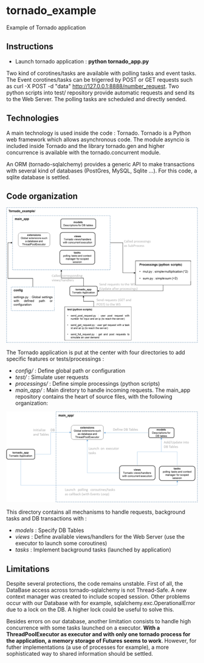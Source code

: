 # tornado_example

Example of Tornado application

## Instructions

* Launch tornado application : **python tornado_app.py**

Two kind of corotines/tasks are available with polling tasks and event tasks. The Event corotines/tasks can be trigerred by POST or GET requests such as curl -X POST -d "data" http://127.0.0.1:8888/number_request. Two python scripts into test/ repository provide automatic requests and send its to the Web Server. The polling tasks are scheduled and directly sended.


## Technologies

A main technology is used inside the code : Tornado. Tornado is a Python web framework which allows asynchronous code. The module asyncio is included inside Tornado and the library tornado.gen and higher concurrence is available with the tornado.concurrent module.

An ORM (tornado-sqlalchemy) provides a generic API to make transactions with several kind of databases (PostGres, MySQL, Sqlite ...). For this code, a sqlite database is settled.

## Code organization

![Tornado directory : ](./img/Rep_Tornado.png "Tornado directory/")


The Tornado application is put at the center with four directories to add specific features or tests/processings :
* *config/* : Define global path or configuration
* *test/* : Simulate user requests
* *processings/* : Define simple processings (python scripts)
* *main_app/* : Main diretory to handle incoming requests.
The main_app repository contains the heart of source files, with the following organization:


![MainApp directory : ](./img/Rep_mainApp.png "MainApp directory/")

This directory contains all mechanisms to handle requests, background tasks and DB transactions with :
* *models* : Specify DB Tables
* *views* : Define available views/handlers for the Web Server (use the executor to launch some coroutines)
* *tasks* : Implement background tasks (launched by application)



## Limitations
Despite several protections, the code remains unstable. First of all, the DataBase access across tornado-sqlalchemy is not Thread-Safe. A new context manager was created to include scoped session. Other problems occur with our Database with for example, sqlalchemy.exc.OperationalError due to a lock on the DB. A higher lock could be useful to solve this.

Besides errors on our database, another limitation consists to handle high concurrence with some tasks launched on a executor. **With a ThreadPoolExecutor as executor and with only one tornado process for the application, a memory storage of Futures seems to work**. However, for futher implementations (a use of processes for example), a more sophisticated way to shared information should be settled.   

